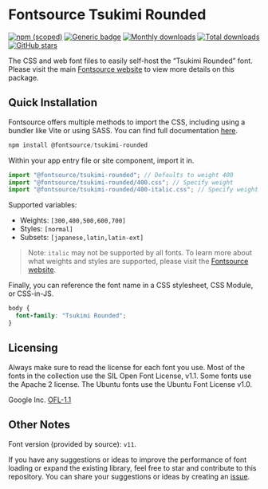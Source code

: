 # Fontsource Tsukimi Rounded

[![npm (scoped)](https://img.shields.io/npm/v/@fontsource/tsukimi-rounded?color=brightgreen)](https://www.npmjs.com/package/@fontsource/tsukimi-rounded) [![Generic badge](https://img.shields.io/badge/fontsource-passing-brightgreen)](https://github.com/fontsource/fontsource) [![Monthly downloads](https://badgen.net/npm/dm/@fontsource/tsukimi-rounded)](https://github.com/fontsource/fontsource) [![Total downloads](https://badgen.net/npm/dt/@fontsource/tsukimi-rounded)](https://github.com/fontsource/fontsource) [![GitHub stars](https://img.shields.io/github/stars/fontsource/fontsource.svg?style=social&label=Star)](https://github.com/fontsource/fontsource/stargazers)

The CSS and web font files to easily self-host the “Tsukimi Rounded” font. Please visit the main [Fontsource website](https://fontsource.org/fonts/tsukimi-rounded) to view more details on this package.

## Quick Installation

Fontsource offers multiple methods to import the CSS, including using a bundler like Vite or using SASS. You can find full documentation [here](https://fontsource.org/docs/getting-started/introduction).

```javascript
npm install @fontsource/tsukimi-rounded
```

Within your app entry file or site component, import it in.

```javascript
import "@fontsource/tsukimi-rounded"; // Defaults to weight 400
import "@fontsource/tsukimi-rounded/400.css"; // Specify weight
import "@fontsource/tsukimi-rounded/400-italic.css"; // Specify weight and style
```

Supported variables:
- Weights: `[300,400,500,600,700]`
- Styles: `[normal]`
- Subsets: `[japanese,latin,latin-ext]`

> Note: `italic` may not be supported by all fonts. To learn more about what weights and styles are supported, please visit the [Fontsource website](https://fontsource.org/fonts/tsukimi-rounded).

Finally, you can reference the font name in a CSS stylesheet, CSS Module, or CSS-in-JS.

```css
body {
  font-family: "Tsukimi Rounded";
}
```

## Licensing
Always make sure to read the license for each font you use. Most of the fonts in the collection use the SIL Open Font License, v1.1. Some fonts use the Apache 2 license. The Ubuntu fonts use the Ubuntu Font License v1.0.

Google Inc.
[OFL-1.1](http://scripts.sil.org/OFL)

## Other Notes
Font version (provided by source): `v11`.

If you have any suggestions or ideas to improve the performance of font loading or expand the existing library, feel free to star and contribute to this repository. You can share your suggestions or ideas by creating an [issue](https://github.com/fontsource/fontsource/issues).